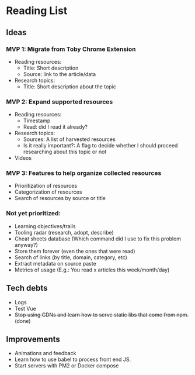 # Reading List

## Ideas

### MVP 1: Migrate from Toby Chrome Extension
- Reading resources:
  - Title: Short description
  - Source: link to the article/data
- Research topics:
  - Title: Short description about the topic

### MVP 2: Expand supported resources
- Reading resources:
  - Timestamp
  - Read: did I read it already?
- Research topics:
  - Sources: A list of harvested resources
  - Is it really important?: A flag to decide whether I should proceed researching about this topic or not
- Videos

### MVP 3: Features to help organize collected resources
- Prioritization of resources
- Categorization of resources
- Search of resources by source or title

### Not yet prioritized:
- Learning objectives/trails
- Tooling radar (research, adopt, describe)
- Cheat sheets database (Which command did I use to fix this problem anyway?)
- Store them forever (even the ones that were read)
- Search of links (by title, domain, category, etc)
- Extract metadata on source paste
- Metrics of usage (E.g.: You read x articles this week/month/day)

## Tech debts
- Logs
- Test Vue
- ~~Stop using CDNs and learn how to serve static libs that come from npm.~~ (done)

## Improvements
- Animations and feedback
- Learn how to use babel to process front end JS.
- Start servers with PM2 or Docker compose
